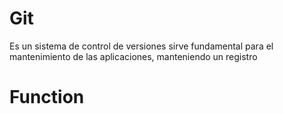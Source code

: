 # Git

Es un sistema de control de versiones
sirve fundamental para el mantenimiento de las aplicaciones, manteniendo un registro

# Function


